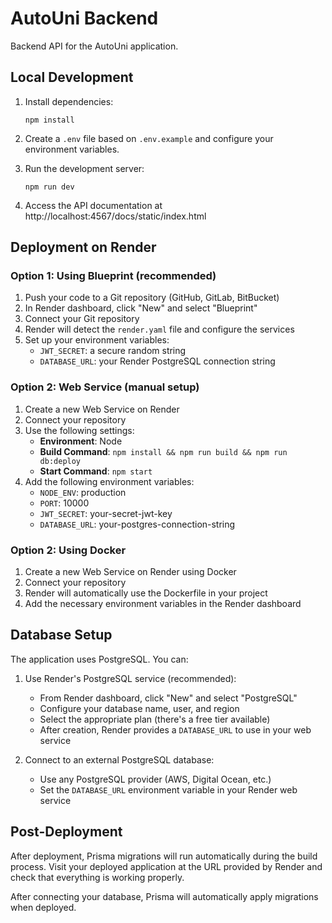 # AutoUni Backend

Backend API for the AutoUni application.

## Local Development

1. Install dependencies:

   ```
   npm install
   ```

2. Create a `.env` file based on `.env.example` and configure your environment variables.

3. Run the development server:

   ```
   npm run dev
   ```

4. Access the API documentation at http://localhost:4567/docs/static/index.html

## Deployment on Render

### Option 1: Using Blueprint (recommended)

1. Push your code to a Git repository (GitHub, GitLab, BitBucket)
2. In Render dashboard, click "New" and select "Blueprint"
3. Connect your Git repository
4. Render will detect the `render.yaml` file and configure the services
5. Set up your environment variables:
   - `JWT_SECRET`: a secure random string
   - `DATABASE_URL`: your Render PostgreSQL connection string

### Option 2: Web Service (manual setup)

1. Create a new Web Service on Render
2. Connect your repository
3. Use the following settings:
   - **Environment**: Node
   - **Build Command**: `npm install && npm run build && npm run db:deploy`
   - **Start Command**: `npm start`
4. Add the following environment variables:
   - `NODE_ENV`: production
   - `PORT`: 10000
   - `JWT_SECRET`: your-secret-jwt-key
   - `DATABASE_URL`: your-postgres-connection-string

### Option 2: Using Docker

1. Create a new Web Service on Render using Docker
2. Connect your repository
3. Render will automatically use the Dockerfile in your project
4. Add the necessary environment variables in the Render dashboard

## Database Setup

The application uses PostgreSQL. You can:

1. Use Render's PostgreSQL service (recommended):

   - From Render dashboard, click "New" and select "PostgreSQL"
   - Configure your database name, user, and region
   - Select the appropriate plan (there's a free tier available)
   - After creation, Render provides a `DATABASE_URL` to use in your web service

2. Connect to an external PostgreSQL database:
   - Use any PostgreSQL provider (AWS, Digital Ocean, etc.)
   - Set the `DATABASE_URL` environment variable in your Render web service

## Post-Deployment

After deployment, Prisma migrations will run automatically during the build process. Visit your deployed application at the URL provided by Render and check that everything is working properly.

After connecting your database, Prisma will automatically apply migrations when deployed.

